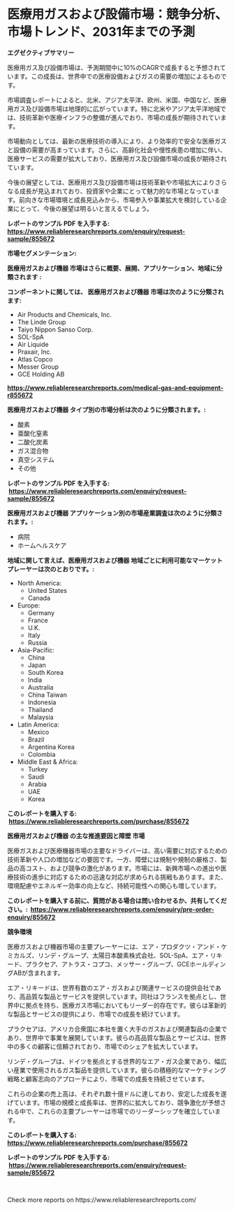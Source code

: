 <p><h1>医療用ガスおよび設備市場：競争分析、市場トレンド、2031年までの予測</h1></p><p><strong>エグゼクティブサマリー</strong></p>
<p><p>医療用ガス及び設備市場は、予測期間中に10%のCAGRで成長すると予想されています。この成長は、世界中での医療設備およびガスの需要の増加によるものです。</p><p>市場調査レポートによると、北米、アジア太平洋、欧州、米国、中国など、医療用ガス及び設備市場は地理的に広がっています。特に北米やアジア太平洋地域では、技術革新や医療インフラの整備が進んでおり、市場の成長が期待されています。</p><p>市場動向としては、最新の医療技術の導入により、より効率的で安全な医療ガスと設備の需要が高まっています。さらに、高齢化社会や慢性疾患の増加に伴い、医療サービスの需要が拡大しており、医療用ガス及び設備市場の成長が期待されています。</p><p>今後の展望としては、医療用ガス及び設備市場は技術革新や市場拡大によりさらなる成長が見込まれており、投資家や企業にとって魅力的な市場となっています。前向きな市場環境と成長見込みから、市場参入や事業拡大を検討している企業にとって、今後の展望は明るいと言えるでしょう。</p></p>
<p><strong>レポートのサンプル PDF を入手する: <a href="https://www.reliableresearchreports.com/enquiry/request-sample/855672">https://www.reliableresearchreports.com/enquiry/request-sample/855672</a></strong></p>
<p><strong>市場セグメンテーション:</strong></p>
<p><strong> 医療用ガスおよび機器 市場はさらに概要、展開、アプリケーション、地域に分類されます :</strong></p>
<p><strong>コンポーネントに関しては、 医療用ガスおよび機器 市場は次のように分類されます: &nbsp;</strong></p>
<p><ul><li>Air Products and Chemicals, Inc.</li><li>The Linde Group</li><li>Taiyo Nippon Sanso Corp.</li><li>SOL-SpA</li><li>Air Liquide</li><li>Praxair, Inc.</li><li>Atlas Copco</li><li>Messer Group</li><li>GCE Holding AB</li></ul></p>
<p><strong><a href="https://www.reliableresearchreports.com/medical-gas-and-equipment-r855672">https://www.reliableresearchreports.com/medical-gas-and-equipment-r855672</a></strong></p>
<p><strong> 医療用ガスおよび機器 タイプ別の市場分析は次のように分類されます。:</strong></p>
<p><ul><li>酸素</li><li>亜酸化窒素</li><li>二酸化炭素</li><li>ガス混合物</li><li>真空システム</li><li>その他</li></ul></p>
<p><strong>レポートのサンプル PDF を入手する: &nbsp;<a href="https://www.reliableresearchreports.com/enquiry/request-sample/855672">https://www.reliableresearchreports.com/enquiry/request-sample/855672</a></strong></p>
<p><strong> 医療用ガスおよび機器 アプリケーション別の市場産業調査は次のように分類されます。:</strong></p>
<p><ul><li>病院</li><li>ホームヘルスケア</li></ul></p>
<p><strong>地域に関して言えば、医療用ガスおよび機器 地域ごとに利用可能なマーケットプレーヤーは次のとおりです。:</strong></p>
<p><ul>
    <li>
        North America:
        <ul>
            <li>United States</li>
            <li>Canada</li>
        </ul>
    </li>
    <li>
        Europe:
        <ul>
            <li>Germany</li>
            <li>France</li>
            <li>U.K.</li>
            <li>Italy</li>
            <li>Russia</li>
        </ul>
    </li>
    <li>
        Asia-Pacific:
        <ul>
            <li>China</li>
            <li>Japan</li>
            <li>South Korea</li>
            <li>India</li>
            <li>Australia</li>
            <li>China Taiwan</li>
            <li>Indonesia</li>
            <li>Thailand</li>
            <li>Malaysia</li>
        </ul>
    </li>
    <li>
        Latin America:
        <ul>
            <li>Mexico</li>
            <li>Brazil</li>
            <li>Argentina Korea</li>
            <li>Colombia</li>
        </ul>
    </li>
    <li>
        Middle East & Africa:
        <ul>
            <li>Turkey</li>
            <li>Saudi</li>
            <li>Arabia</li>
            <li>UAE</li>
            <li>Korea</li>
        </ul>
    </li>
    </ul></p>
<p><strong>このレポートを購入する: &nbsp;<a href="https://www.reliableresearchreports.com/purchase/855672">https://www.reliableresearchreports.com/purchase/855672</a></strong></p>
<p><strong>医療用ガスおよび機器 の主な推進要因と障壁 市場</strong></p>
<p><p>医療ガスおよび医療機器市場の主要なドライバーは、高い需要に対応するための技術革新や人口の増加などの要因です。一方、障壁には規制や規制の厳格さ、製品の高コスト、および競争の激化があります。市場には、新興市場への進出や医療技術の進歩に対応するための迅速な対応が求められる挑戦もあります。また、環境配慮やエネルギー効率の向上など、持続可能性への関心も増しています。</p></p>
<p><strong>このレポートを購入する前に、質問がある場合は問い合わせるか、共有してください。:&nbsp; <a href="https://www.reliableresearchreports.com/enquiry/pre-order-enquiry/855672">https://www.reliableresearchreports.com/enquiry/pre-order-enquiry/855672</a></strong></p>
<p><strong>競争環境</strong></p>
<p><p>医療ガスおよび機器市場の主要プレーヤーには、エア・プロダクツ・アンド・ケミカルズ、リンデ・グループ、太陽日本酸素株式会社、SOL-SpA、エア・リキード、プラクセア、アトラス・コプコ、メッサー・グループ、GCEホールディングABが含まれます。</p><p>エア・リキードは、世界有数のエア・ガスおよび関連サービスの提供会社であり、高品質な製品とサービスを提供しています。同社はフランスを拠点とし、世界中に拠点を持ち、医療ガス市場においてもリーダー的存在です。彼らは革新的な製品とサービスの提供により、市場での成長を続けています。</p><p>プラクセアは、アメリカ合衆国に本社を置く大手のガスおよび関連製品の企業であり、世界中で事業を展開しています。彼らの高品質な製品とサービスは、世界中の多くの顧客に信頼されており、市場でのシェアを拡大しています。</p><p>リンデ・グループは、ドイツを拠点とする世界的なエア・ガス企業であり、幅広い産業で使用されるガス製品を提供しています。彼らの積極的なマーケティング戦略と顧客志向のアプローチにより、市場での成長を持続させています。</p><p>これらの企業の売上高は、それぞれ数十億ドルに達しており、安定した成長を遂げています。市場の規模と成長率は、世界的に拡大しており、競争激化が予想される中で、これらの主要プレーヤーは市場でのリーダーシップを確立しています。</p></p>
<p><strong>このレポートを購入する: &nbsp; <a href="https://www.reliableresearchreports.com/purchase/855672">https://www.reliableresearchreports.com/purchase/855672</a></strong></p>
<p><strong>レポートのサンプル PDF を入手する: &nbsp;<a href="https://www.reliableresearchreports.com/enquiry/request-sample/855672">https://www.reliableresearchreports.com/enquiry/request-sample/855672</a></strong><strong></strong></p>
<p>&nbsp;</p>
<p>Check more reports on https://www.reliableresearchreports.com/</p>